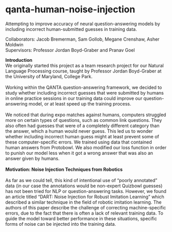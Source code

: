 # qanta-human-noise-injection
Attempting to improve accuracy of neural question-answering models by including incorrect human-submitted guesses in training data.

Collaborators: Jacob Bremerman, Sam Gollob, Megane Crenshaw, Asher Moldwin<br/>  Supervisors: Professor Jordan Boyd-Graber and Pranav Goel

<b>Introduction</b><br/>
We originally started this project as a team research project for our Natural Language Processing course, taught by Professor Jordan Boyd-Graber at the University of Maryland, College Park.<br/> <br/>
Working within the QANTA question-answering framework, we decided to study whether including incorrect guesses that were submitted by humans in online practice sessions in our training data could improve our question-answering model, or at least speed up the training process.<br/><br/>
We noticed that during expo matches against humans, computers struggled more on certain types of questions, such as common link questions. They also often had guesses that were of a completely different category than the answer, which a human would never guess.  This led us to wonder whether including incorrect human guess might at least prevent some of these computer-specific errors.	
We trained using data that contained human answers from Protobowl. We also modified our loss function in order to punish our model less when it got a wrong answer that was also an answer given by humans. <br/><br/>
<b>Motivation: Noise Injection Techniques from Robotics</b><br/><br/>
As far as we could tell, this kind of intentional use of “poorly annotated” data (in our case the annotations would be non-expert Quizbowl guesses) has not been tried for NLP or question-answering tasks. However, we found an article titled “DART: Noise Injection for Robust Imitation Learning” which described a similar technique in the field of robotic imitation learning.  The authors of this paper describe the challenge of correcting machine-specific errors, due to the fact that there is often a lack of relevant training data. To guide the model toward better performance in these situations, specific forms of noise can be injected into the training data.
